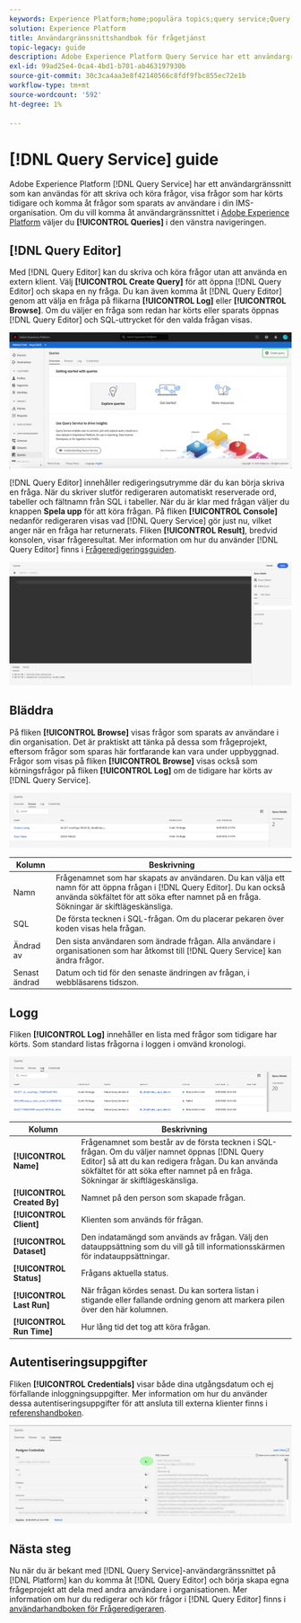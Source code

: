 ```yaml
---
keywords: Experience Platform;home;populära topics;query service;Query service;query editor;Query Editor;Query editor;
solution: Experience Platform
title: Användargränssnittshandbok för frågetjänst
topic-legacy: guide
description: Adobe Experience Platform Query Service har ett användargränssnitt som kan användas för att skriva och köra frågor, visa frågor som har körts tidigare och få åtkomst till frågor som sparats av användare i din IMS-organisation.
exl-id: 99ad25e4-0ca4-4bd1-b701-ab463197930b
source-git-commit: 30c3ca4aa3e8f42140566c8fdf9fbc855ec72e1b
workflow-type: tm+mt
source-wordcount: '592'
ht-degree: 1%

---
```


# [!DNL Query Service] guide

Adobe Experience Platform [!DNL Query Service] har ett användargränssnitt som kan användas för att skriva och köra frågor, visa frågor som har körts tidigare och komma åt frågor som sparats av användare i din IMS-organisation. Om du vill komma åt användargränssnittet i [Adobe Experience Platform](https://platform.adobe.com) väljer du **[!UICONTROL Queries]** i den vänstra navigeringen.

## [!DNL Query Editor]

Med [!DNL Query Editor] kan du skriva och köra frågor utan att använda en extern klient. Välj **[!UICONTROL Create Query]** för att öppna [!DNL Query Editor] och skapa en ny fråga. Du kan även komma åt [!DNL Query Editor] genom att välja en fråga på flikarna **[!UICONTROL Log]** eller **[!UICONTROL Browse]**. Om du väljer en fråga som redan har körts eller sparats öppnas [!DNL Query Editor] och SQL-uttrycket för den valda frågan visas.

![Bild](../images/ui/overview/overview.png)

[!DNL Query Editor] innehåller redigeringsutrymme där du kan börja skriva en fråga. När du skriver slutför redigeraren automatiskt reserverade ord, tabeller och fältnamn från SQL i tabeller. När du är klar med frågan väljer du knappen **Spela upp** för att köra frågan. På fliken **[!UICONTROL Console]** nedanför redigeraren visas vad [!DNL Query Service] gör just nu, vilket anger när en fråga har returnerats. Fliken **[!UICONTROL Result]**, bredvid konsolen, visar frågeresultat. Mer information om hur du använder [!DNL Query Editor] finns i [Frågeredigeringsguiden](./user-guide.md).

![Bild](../images/ui/overview/query-editor.png)

## Bläddra

På fliken **[!UICONTROL Browse]** visas frågor som sparats av användare i din organisation. Det är praktiskt att tänka på dessa som frågeprojekt, eftersom frågor som sparas här fortfarande kan vara under uppbyggnad. Frågor som visas på fliken **[!UICONTROL Browse]** visas också som körningsfrågor på fliken **[!UICONTROL Log]** om de tidigare har körts av [!DNL Query Service].

![Bild](../images/ui/overview/browse.png)

| Kolumn | Beskrivning |
| --- | --- |
| Namn | Frågenamnet som har skapats av användaren. Du kan välja ett namn för att öppna frågan i [!DNL Query Editor]. Du kan också använda sökfältet för att söka efter namnet på en fråga. Sökningar är skiftlägeskänsliga. |
| SQL | De första tecknen i SQL-frågan. Om du placerar pekaren över koden visas hela frågan. |
| Ändrad av | Den sista användaren som ändrade frågan. Alla användare i organisationen som har åtkomst till [!DNL Query Service] kan ändra frågor. |
| Senast ändrad | Datum och tid för den senaste ändringen av frågan, i webbläsarens tidszon. |

## Logg

Fliken **[!UICONTROL Log]** innehåller en lista med frågor som tidigare har körts. Som standard listas frågorna i loggen i omvänd kronologi.

![Bild](../images/ui/overview/log.png)

| Kolumn | Beskrivning |
| --- | --- |
| **[!UICONTROL Name]** | Frågenamnet som består av de första tecknen i SQL-frågan. Om du väljer namnet öppnas [!DNL Query Editor] så att du kan redigera frågan. Du kan använda sökfältet för att söka efter namnet på en fråga. Sökningar är skiftlägeskänsliga. |
| **[!UICONTROL Created By]** | Namnet på den person som skapade frågan. |
| **[!UICONTROL Client]** | Klienten som används för frågan. |
| **[!UICONTROL Dataset]** | Den indatamängd som används av frågan. Välj den datauppsättning som du vill gå till informationsskärmen för indatauppsättningar. |
| **[!UICONTROL Status]** | Frågans aktuella status. |
| **[!UICONTROL Last Run]** | När frågan kördes senast. Du kan sortera listan i stigande eller fallande ordning genom att markera pilen över den här kolumnen. |
| **[!UICONTROL Run Time]** | Hur lång tid det tog att köra frågan. |

## Autentiseringsuppgifter

Fliken **[!UICONTROL Credentials]** visar både dina utgångsdatum och ej förfallande inloggningsuppgifter. Mer information om hur du använder dessa autentiseringsuppgifter för att ansluta till externa klienter finns i [referenshandboken](../clients/overview.md).

![Bild](../images/ui/overview/credentials.png)

## Nästa steg

Nu när du är bekant med [!DNL Query Service]-användargränssnittet på [!DNL Platform] kan du komma åt [!DNL Query Editor] och börja skapa egna frågeprojekt att dela med andra användare i organisationen. Mer information om hur du redigerar och kör frågor i [!DNL Query Editor] finns i [användarhandboken för Frågeredigeraren](./user-guide.md).